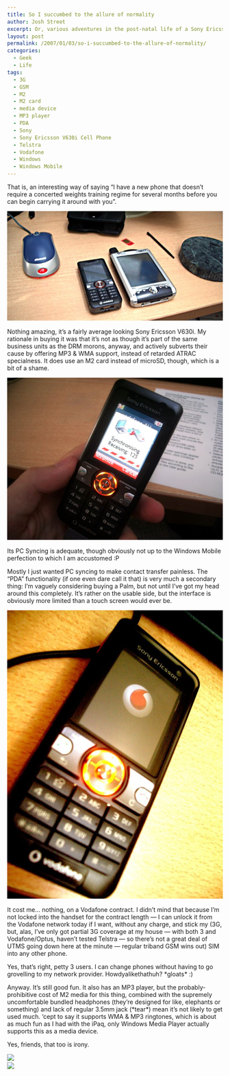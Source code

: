 ```yaml
---
title: So I succumbed to the allure of normality
author: Josh Street
excerpt: Or, various adventures in the post-natal life of a Sony Ericsson V630i
layout: post
permalink: /2007/01/03/so-i-succumbed-to-the-allure-of-normality/
categories:
  - Geek
  - Life
tags:
  - 3G
  - GSM
  - M2
  - M2 card
  - media device
  - MP3 player
  - PDA
  - Sony
  - Sony Ericsson V630i Cell Phone
  - Telstra
  - Vodafone
  - Windows
  - Windows Mobile
---
```

That is, an interesting way of saying &#8220;I have a new phone that doesn&#8217;t require a concerted weights training regime for several months before you can begin carrying it around with you&#8221;.

![Sony Ericsson V630i next to an iPaq][1]

Nothing amazing, it&#8217;s a fairly average looking Sony Ericsson V630i. My rationale in buying it was that it&#8217;s not as though it&#8217;s part of the same business units as the DRM morons, anyway, and actively subverts their cause by offering MP3 & WMA support, instead of retarded ATRAC specialness. It does use an M2 card instead of microSD, though, which is a bit of a shame.

![Sony Ericsson V630i][2]

Its PC Syncing is adequate, though obviously not up to the Windows Mobile perfection to which I am accustomed :P

Mostly I just wanted PC syncing to make contact transfer painless. The &#8220;PDA&#8221; functionality (if one even dare call it that) is very much a secondary thing: I&#8217;m vaguely considering buying a Palm, but not until I&#8217;ve got my head around this completely. It&#8217;s rather on the usable side, but the interface is obviously more limited than a touch screen would ever be.

![Sony Ericsson V630i][3]

It cost me&#8230; nothing, on a Vodafone contract. I didn&#8217;t mind that because I&#8217;m not locked into the handset for the contract length &#8212; I can unlock it from the Vodafone network today if I want, without any charge, and stick my (3G, but, alas, I&#8217;ve only got partial 3G coverage at my house &#8212; with both 3 and Vodafone/Optus, haven&#8217;t tested Telstra &#8212; so there&#8217;s not a great deal of UTMS going down here at the minute &#8212; regular triband GSM wins out) SIM into any other phone.

Yes, that&#8217;s right, petty 3 users. I can change phones without having to go grovelling to my network provider. Howdyalikethathuh? \*gloats\* :)

Anyway. It&#8217;s still good fun. It also has an MP3 player, but the probably-prohibitive cost of M2 media for this thing, combined with the supremely uncomfortable bundled headphones (they&#8217;re designed for like, elephants or something) and lack of regular 3.5mm jack (\*tear\*) mean it&#8217;s not likely to get used much. &#8216;cept to say it supports WMA & MP3 ringtones, which is about as much fun as I had with the iPaq, only Windows Media Player actually supports this as a media device.

Yes, friends, that too is irony.

![][4]  
![][5]

 [1]: /blog/wp-content/2007/01/IMGP4755.JPG
 [2]: /blog/wp-content/2007/01/IMGP4743.JPG
 [3]: /blog/wp-content/2007/01/IMGP4754.JPG
 [4]: /blog/wp-content/2007/01/sony_ericsson_v630i.jpg
 [5]: /blog/wp-content/2007/01/sony_ericsson_v630i_b.jpg